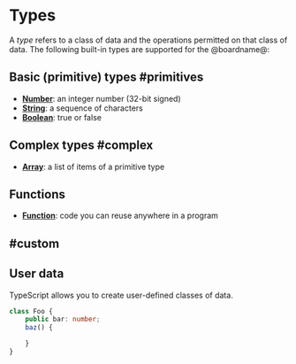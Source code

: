 # Types

A *type* refers to a class of data and the operations permitted on that class of data. The following built-in types are supported for the @boardname@:

## Basic (primitive) types #primitives

* **[Number](/types/number)**: an integer number (32-bit signed)
* **[String](/types/string)**: a sequence of characters
* **[Boolean](/types/boolean)**: true or false

## Complex types #complex

* **[Array](/types/array)**: a list of items of a primitive type

## Functions

* **[Function](types/function)**: code you can reuse anywhere in a program 

## #custom

## User data

TypeScript allows you to create user-defined classes of data.

```typescript
class Foo {
    public bar: number;
    baz() {

    }
}
```